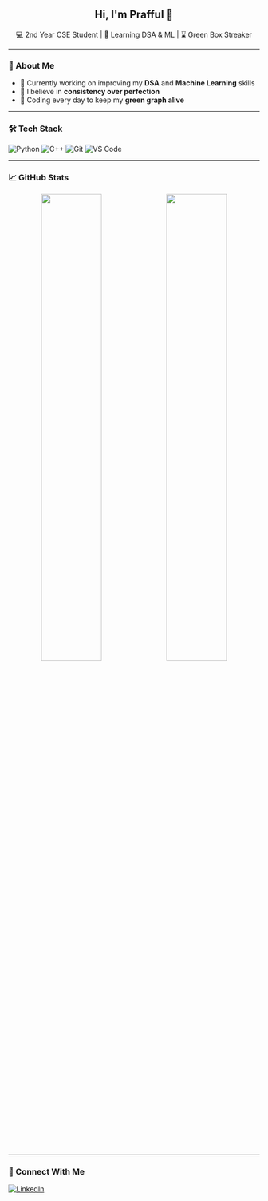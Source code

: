 <h2 align="center">Hi, I'm Prafful 👋</h2>
<p align="center">
  💻 2nd Year CSE Student | 🧠 Learning DSA & ML | ⌛ Green Box Streaker
</p>

---

### 🚀 About Me
- 🌱 Currently working on improving my **DSA** and **Machine Learning** skills  
- 🧩 I believe in **consistency over perfection**  
- 📅 Coding every day to keep my **green graph alive**

---

### 🛠️ Tech Stack
![Python](https://img.shields.io/badge/Python-3776AB?style=for-the-badge&logo=python&logoColor=white)
![C++](https://img.shields.io/badge/C++-00599C?style=for-the-badge&logo=c%2B%2B&logoColor=white)
![Git](https://img.shields.io/badge/Git-F05032?style=for-the-badge&logo=git&logoColor=white)
![VS Code](https://img.shields.io/badge/VS%20Code-007ACC?style=for-the-badge&logo=visual-studio-code&logoColor=white)

---

### 📈 GitHub Stats
<p align="center">
  <img src="https://github-readme-stats.vercel.app/api?username=praffulkatta&show_icons=true&theme=radical" width="49%" />
  <img src="https://github-readme-streak-stats.herokuapp.com/?user=praffulkatta&theme=radical" width="49%" />
</p>

---

### 🔗 Connect With Me
[![LinkedIn](https://img.shields.io/badge/LinkedIn-blue?style=for-the-badge&logo=linkedin)](https://www.linkedin.com/in/prafful-katta-48a286280?utm_source=share&utm_campaign=share_via&utm_content=profile&utm_medium=android_app)

